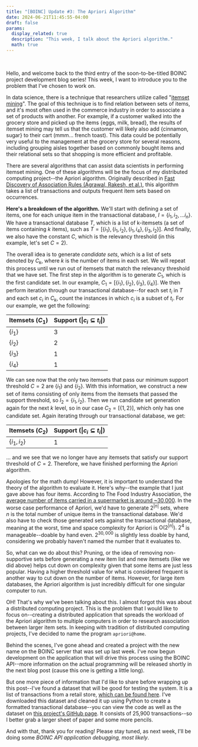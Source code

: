 ```yaml
---
title: "[BOINC] Update #3: The Apriori Algorithm"
date: 2024-06-21T11:45:55-04:00
draft: false
params:
  display_related: true
  description: "This week, I talk about the Apriori algorithm."
  math: true
---
```


<br>

Hello, and welcome back to the third entry of the soon-to-be-titled BOINC project development blog series! This week, I want to introduce you to the problem that I've chosen to work on.

In data science, there is a technique that researchers utilize called "[itemset mining](https://en.wikipedia.org/wiki/Sequential_pattern_mining#Itemset_mining)". The goal of this technique is to find relation between sets of items, and it's most often used in the commerce industry in order to associate a set of products with another. For example, if a customer walked into the grocery store and picked up the items $\{\text{eggs, milk, bread}\}$, the results of itemset mining may tell us that the customer will likely also add $\{\text{cinnamon, sugar}\}$ to their cart (mmm... french toast). This data could be potentially very useful to the management at the grocery store for several reasons, including grouping aisles together based on commonly bought items and their relational sets so that shopping is more efficient and profitable.

There are several algorithms that can assist data scientists in performing itemset mining. One of these algorithms will be the focus of my distributed computing project--the Apriori algorithm. Originally described in [Fast Discovery of Association Rules (Agrawal, Rakesh, et al.)](https://www.cs.bme.hu/~marti/adatbanya/apriori_hashtree.pdf), this algorithm takes a list of transactions and outputs frequent item sets based on occurrences.

**Here's a breakdown of the algorithm.** We'll start with defining a set of items, one for each unique item in the transactional database, $I=\{i_1,i_2,\dots i_n\}$. We have a transactional database $T$, which is a list of k-itemsets (a set of items containing $k$ items), such as $T = [\{i_1\}, \{i_1,i_2\},\{i_1, i_4\},\{i_3,i_2\}]$. And finally, we also have the constant $C$, which is the relevancy threshold (in this example, let's set $C=2$).

The overall idea is to generate _candidate sets_, which is a list of sets denoted by $C_k$, where $k$ is the number of items in each set. We will repeat this process until we run out of itemsets that match the relevancy threshold that we have set. The first step in the algorithm is to generate $C_1$, which is the first candidate set. In our example, $C_1=[\{i_1\}, \{i_2\},\{i_3\},\{i_4\}]$. We then perform iteration through our transactional database--for each set $t_i$ in $T$ and each set $c_i$ in $C_k$, count the instances in which $c_i$ is a subset of $t_i$. For our example, we get the following:

| Itemsets ($C_1$) | Support ($\vert c_i \subseteq t_i\vert$) |
| ---------------- | ---------------------------------------- |
| $\{i_1\}$        | 3                                        |
| $\{i_2\}$        | 2                                        |
| $\{i_3\}$        | 1                                        |
| $\{i_4\}$        | 1                                        |

We can see now that the only two itemsets that pass our minimum support threshold $C=2$ are $\{i_1\}$ and $\{i_2\}$. With this information, we construct a new set of items consisting of only items from the itemsets that passed the support threshold, so $I_2=\{i_1,i_2\}$. Then we run candidate set generation again for the next $k$ level, so in our case $C_2=[\{1,2\}]$, which only has one candidate set. Again iterating through our transactional database, we get:

| Itemsets ($C_2$) | Support ($\vert c_i \subseteq t_i\vert$) |
| ---------------- | ---------------------------------------- |
| $\{i_1, i_2\}$   | 1                                        |

... and we see that we no longer have any itemsets that satisfy our support threshold of $C=2$. Therefore, we have finished performing the Apriori algorithm.

Apologies for the math dump! However, it is important to understand the theory of the algorithm to evaluate it. Here's why--the example that I just gave above has four items. According to The Food Industry Association, the [average number of items carried in a supermarket is around ~30,000](https://www.fmi.org/our-research/food-industry-facts). In the worse case performance of Apriori, we'd have to generate $2^{|n|}$ sets, where $n$ is the total number of unique items in the transactional database. We'd also have to check those generated sets against the transactional database, meaning at the worst, time and space complexity for Apriori is $\text{O}(2^{|n|}).$ $2^4$ is manageable--doable by hand even. $2^{30,000}$ is slightly less doable by hand, considering we probably haven't named the number that it evaluates to.

So, what can we do about this? Pruning, or the idea of removing non-supportive sets before generating a new item list and new itemsets (like we did above) helps cut down on complexity given that some items are just less popular. Having a higher threshold value for what is considered frequent is another way to cut down on the number of items. However, for large item databases, the Apriori algorithm is just incredibly difficult for one singular computer to run.

OH! That's why we've been talking about this. I almost forgot this was about a distributed computing project. This is the problem that I would like to focus on--creating a distributed application that spreads the workload of the Apriori algorithm to multiple computers in order to research association between larger item sets. In keeping with tradition of distributed computing projects, I've decided to name the program `apriori@home`.

Behind the scenes, I've gone ahead and created a project with the new name on the BOINC server that was set up last week. I've now begun development on the application that will drive this process using the BOINC API--more information on the actual programming will be released shortly in the next blog post (cause this one is getting a little long).

But one more piece of information that I'd like to share before wrapping up this post--I've found a dataset that will be good for testing the system. It is a list of transactions from a retail store, [which can be found here](https://archive.ics.uci.edu/dataset/352/online+retail). I've downloaded this dataset and cleaned it up using Python to create a formatted transactional database--you can view the code as well as the dataset on [this project's GitHub page](https://github.com/jack-margeson/boinc). It consists of 25,900 transactions--so I better grab a larger sheet of paper and some more pencils.

And with that, thank you for reading! Please stay tuned, as next week, I'll be doing some
_BOINC API application debugging, most likely_.
